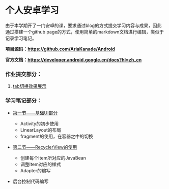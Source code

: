 # 个人安卓学习

由于本学期开了一门安卓的课，要求通过blog的方式提交学习内容与成果，因此通过搭建一个github page的方式，使用简单的markdown文档进行编辑，类似于记录学习笔记。

**项目源码：https://github.com/AriaKanade/Android**

**官方文档：https://developer.android.google.cn/docs?hl=zh_cn**

### 作业提交部分：

1. [tab切换效果展示](markdown/exercise/ex1.md) 



### 学习笔记部分：

- [第一节——基础UI部分](markdown/note/Chap1.md)

  - Activity的初步使用
  - LinearLayout的布局
  - fragment的使用，在容器之中的切换
  
- [第二节——RecyclerView的使用](markdown/note/Chap2.md)

  - 创建每个Item所对应的JavaBean
  - 调整Item对应的样式
  - Adapter的编写
- 后台控制代码编写
  

  

  
  